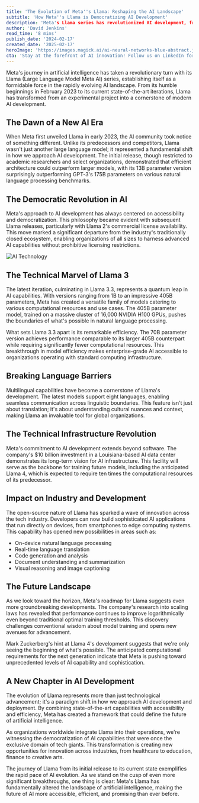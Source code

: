 ```yaml
---
title: 'The Evolution of Meta''s Llama: Reshaping the AI Landscape'
subtitle: 'How Meta''s Llama is Democratizing AI Development'
description: 'Meta's Llama series has revolutionized AI development, from its initial release to the groundbreaking Llama 3.3. With unprecedented efficiency and multilingual capabilities, it''s democratizing AI access while pushing the boundaries of what''s possible in natural language processing. As Meta hints at Llama 4, the future promises even more significant advances in AI technology.'
author: 'David Jenkins'
read_time: '8 mins'
publish_date: '2024-02-17'
created_date: '2025-02-17'
heroImage: 'https://images.magick.ai/ai-neural-networks-blue-abstract.jpg'
cta: 'Stay at the forefront of AI innovation! Follow us on LinkedIn for exclusive insights into groundbreaking developments like Meta''s Llama and other transformative AI technologies.'
---
```


Meta's journey in artificial intelligence has taken a revolutionary turn with its Llama (Large Language Model Meta AI) series, establishing itself as a formidable force in the rapidly evolving AI landscape. From its humble beginnings in February 2023 to its current state-of-the-art iterations, Llama has transformed from an experimental project into a cornerstone of modern AI development.

## The Dawn of a New AI Era

When Meta first unveiled Llama in early 2023, the AI community took notice of something different. Unlike its predecessors and competitors, Llama wasn't just another large language model; it represented a fundamental shift in how we approach AI development. The initial release, though restricted to academic researchers and select organizations, demonstrated that efficient architecture could outperform larger models, with its 13B parameter version surprisingly outperforming GPT-3's 175B parameters on various natural language processing benchmarks.

## The Democratic Revolution in AI

Meta's approach to AI development has always centered on accessibility and democratization. This philosophy became evident with subsequent Llama releases, particularly with Llama 2's commercial license availability. This move marked a significant departure from the industry's traditionally closed ecosystem, enabling organizations of all sizes to harness advanced AI capabilities without prohibitive licensing restrictions.

![AI Technology](https://images.magick.ai/ai-neural-networks-blue-abstract.jpg)

## The Technical Marvel of Llama 3

The latest iteration, culminating in Llama 3.3, represents a quantum leap in AI capabilities. With versions ranging from 1B to an impressive 405B parameters, Meta has created a versatile family of models catering to various computational resources and use cases. The 405B parameter model, trained on a massive cluster of 16,000 NVIDIA H100 GPUs, pushes the boundaries of what's possible in natural language processing.

What sets Llama 3.3 apart is its remarkable efficiency. The 70B parameter version achieves performance comparable to its larger 405B counterpart while requiring significantly fewer computational resources. This breakthrough in model efficiency makes enterprise-grade AI accessible to organizations operating with standard computing infrastructure.

## Breaking Language Barriers

Multilingual capabilities have become a cornerstone of Llama's development. The latest models support eight languages, enabling seamless communication across linguistic boundaries. This feature isn't just about translation; it's about understanding cultural nuances and context, making Llama an invaluable tool for global organizations.

## The Technical Infrastructure Revolution

Meta's commitment to AI development extends beyond software. The company's $10 billion investment in a Louisiana-based AI data center demonstrates its long-term vision for AI infrastructure. This facility will serve as the backbone for training future models, including the anticipated Llama 4, which is expected to require ten times the computational resources of its predecessor.

## Impact on Industry and Development

The open-source nature of Llama has sparked a wave of innovation across the tech industry. Developers can now build sophisticated AI applications that run directly on devices, from smartphones to edge computing systems. This capability has opened new possibilities in areas such as:

- On-device natural language processing
- Real-time language translation
- Code generation and analysis
- Document understanding and summarization
- Visual reasoning and image captioning

## The Future Landscape

As we look toward the horizon, Meta's roadmap for Llama suggests even more groundbreaking developments. The company's research into scaling laws has revealed that performance continues to improve logarithmically even beyond traditional optimal training thresholds. This discovery challenges conventional wisdom about model training and opens new avenues for advancement.

Mark Zuckerberg's hint at Llama 4's development suggests that we're only seeing the beginning of what's possible. The anticipated computational requirements for the next generation indicate that Meta is pushing toward unprecedented levels of AI capability and sophistication.

## A New Chapter in AI Development

The evolution of Llama represents more than just technological advancement; it's a paradigm shift in how we approach AI development and deployment. By combining state-of-the-art capabilities with accessibility and efficiency, Meta has created a framework that could define the future of artificial intelligence.

As organizations worldwide integrate Llama into their operations, we're witnessing the democratization of AI capabilities that were once the exclusive domain of tech giants. This transformation is creating new opportunities for innovation across industries, from healthcare to education, finance to creative arts.

The journey of Llama from its initial release to its current state exemplifies the rapid pace of AI evolution. As we stand on the cusp of even more significant breakthroughs, one thing is clear: Meta's Llama has fundamentally altered the landscape of artificial intelligence, making the future of AI more accessible, efficient, and promising than ever before.